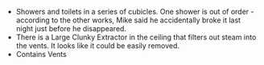 - Showers and toilets in a series of cubicles. One shower is out of order - according to the other works, Mike said he accidentally broke it last night just before he disappeared.
- There is a Large Clunky Extractor in the ceiling that filters out steam into the vents. It looks like it could be easily removed.
- Contains Vents
